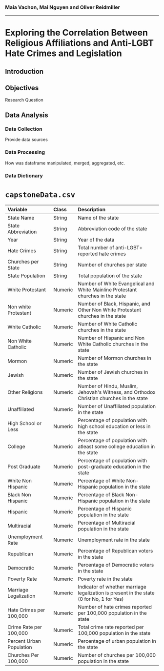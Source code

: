 ### Maia Vachon, Mai Nguyen and Oliver Reidmiller
---
# Exploring the Correlation Between Religious Affiliations and Anti-LGBT Hate Crimes and Legislation


## Introduction

## Objectives
Research Question

## Data Analysis 
### Data Collection
Provide data sources

### Data Processing 
How was dataframe manipulated, merged, aggregated, etc.

### Data Dictionary

# `capstoneData.csv`

| Variable                      | Class   | Description                                                                                  |
|:------------------------------|:--------|:---------------------------------------------------------------------------------------------|
| State Name                    | String  | Name of the state                                                                            |
| State Abbreviation                    | String  | Abbreviation code of the state                                                               |
| Year                     | String  | Year of the data                                                                             |
| Hate Crimes                   | String  | Total number of anti-LGBT+ reported hate crimes                                              |
| Churches per State              | String  | Number of churches per state                                                                 |
| State Population                     | String  | Total population of the state                                                                |
| White  Protestant  | Numeric | Number of White Evangelical and White Mainline Protestant churches in the state                 |
| Non white Protestant              | Numeric | Number of Black, Hispanic, and Other Non White Protestant churches in the state                             |
| White Catholic                | Numeric | Number of White Catholic churches in the state                                |
| Non White Catholic             | Numeric | Number of Hispanic and Non White Catholic churches in the state                             |
| Mormon                        | Numeric | Number of Mormon churches in the state                                        |
| Jewish                        | Numeric | Number of Jewish churches in the state                                        |
| Other Religions                        | Numeric | Number of Hindu, Muslim, Jehovah's Witness, and Orthodox Christian churches in the state                                        |
| Unaffiliated                  | Numeric | Number of Unaffiliated population in the state                                   |
| High School or Less           | Numeric | Percentage of population with high school education or less in the state            |
| College                  | Numeric | Percentage of population with atleast some college education in the state                   |
| Post Graduate                 | Numeric | Percentage of population with post-graduate education in the state                  |
| White Non Hispanic            | Numeric | Percentage of White Non-Hispanic population in the state                            |
| Black Non Hispanic            | Numeric | Percentage of Black Non-Hispanic population in the state                            |
| Hispanic                      | Numeric | Percentage of Hispanic population in the state                                      |
| Multiracial                   | Numeric | Percentage of Multiracial population in the state                                   |
| Unemployment Rate             | Numeric | Unemployment rate in the state                                                                |
| Republican                    | Numeric | Percentage of Republican voters in the state                                        |
| Democratic                    | Numeric | Percentage of Democratic voters in the state                                        |
| Poverty Rate                  | Numeric | Poverty rate in the state                                                                     |
| Marriage Legalization         | Numeric | Indicator of whether marriage legalization is present in the state (0 for No, 1 for Yes)      |
| Hate Crimes per 100,000       | Numeric | Number of hate crimes reported per 100,000 population in the state                             |
| Crime Rate per 100,000        | Numeric | Total crime rate reported per 100,000 population in the state                                  |
| Percent Urban Population      | Numeric | Percentage of urban population in the state                                                   |
| Churches Per 100,000          | Numeric | Number of churches per 100,000 population in the state                                         |


